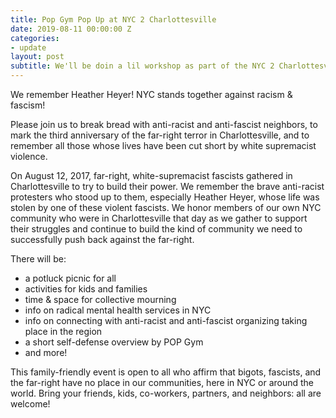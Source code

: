 ```yaml
---
title: Pop Gym Pop Up at NYC 2 Charlottesville
date: 2019-08-11 00:00:00 Z
categories:
- update
layout: post
subtitle: We'll be doin a lil workshop as part of the NYC 2 Charlottesville memorial.
---
```


We remember Heather Heyer!
NYC stands together against racism & fascism!

Please join us to break bread with anti-racist and anti-fascist neighbors, to mark the third anniversary of the far-right terror in Charlottesville, and to remember all those whose lives have been cut short by white supremacist violence. 

On August 12, 2017, far-right, white-supremacist fascists gathered in Charlottesville to try to build their power. We remember the brave anti-racist protesters who stood up to them, especially Heather Heyer, whose life was stolen by one of these violent fascists. We honor members of our own NYC community who were in Charlottesville that day as we gather to support their struggles and continue to build the kind of community we need to successfully push back against the far-right. 

There will be:
- a potluck picnic for all
- activities for kids and families
- time & space for collective mourning
- info on radical mental health services in NYC
- info on connecting with anti-racist and anti-fascist organizing taking place in the region
- a short self-defense overview by POP Gym
- and more!

This family-friendly event is open to all who affirm that bigots, fascists, and the far-right have no place in our communities, here in NYC or around the world. Bring your friends, kids, co-workers, partners, and neighbors: all are welcome! 
